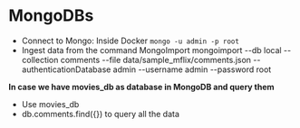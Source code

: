 # MongoDBs

- Connect to Mongo: Inside Docker `mongo -u admin -p root`
- Ingest data from the command MongoImport
mongoimport --db local --collection comments --file data/sample_mflix/comments.json --authenticationDatabase admin --username admin --password root

**In case we have movies_db as database in MongoDB and query them**
- Use movies_db
- db.comments.find({}) to query all the data